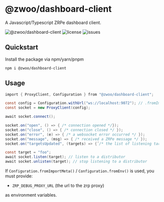 # @zwoo/dashboard-client

A Javascript/Typescript ZRPe dashboard client.

![@zwoo/dashboard-client](https://img.shields.io/npm/v/@zwoo/dashboard-client?style=for-the-badge&label=@zwoo/dashboard-client)
![license](https://img.shields.io/github/license/zwoo-hq/bots-dashboard?style=for-the-badge)
![issues](https://img.shields.io/github/issues/zwoo-hq/bots-dashboard?style=for-the-badge)

## Quickstart

Install the package via npm/yarn/pnpm

`npm i @zwoo/dashboard-client`

## Usage

```cs
import { ProxyClient, Configuration } from "@zwoo/dashboard-client";

const config = Configuration.withUrl("ws://localhost:9072"); // .fromImportMeta() // .fromEnv()
const socket = new ProxyClient(config);

await socket.connect();

socket.on("open", () => { /* connection opened */});
socket.on("close", () => { /* connection closed */ });
socket.on("error", (e) => { /* a websocket error occurred */ });
socket.on("message", (msg) => { /* received a ZRPe message */ });
socket.on("targetsUpdated", (targets) => {´/* the list of listening targets updated */ });

const target = "foo";
await socket.listen(target); // listen to a distributor
await socket.unlisten(target); // stop listening to a distributor
```

If `Configuration.fromImportMeta()` / `Configuration.fromEnv()` is used, you must provide:

- `ZRP_DEBUG_PROXY_URL` (the url to the zrp proxy)

as environment variables.